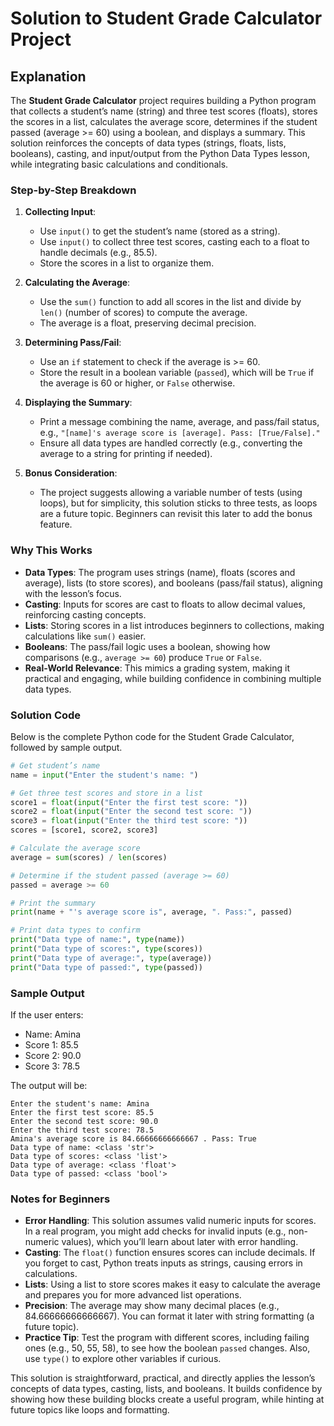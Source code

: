 # Solution to Student Grade Calculator Project

## Explanation

The **Student Grade Calculator** project requires building a Python program that collects a student’s name (string) and three test scores (floats), stores the scores in a list, calculates the average score, determines if the student passed (average >= 60) using a boolean, and displays a summary. This solution reinforces the concepts of data types (strings, floats, lists, booleans), casting, and input/output from the Python Data Types lesson, while integrating basic calculations and conditionals.

### Step-by-Step Breakdown
1. **Collecting Input**:
   - Use `input()` to get the student’s name (stored as a string).
   - Use `input()` to collect three test scores, casting each to a float to handle decimals (e.g., 85.5).
   - Store the scores in a list to organize them.

2. **Calculating the Average**:
   - Use the `sum()` function to add all scores in the list and divide by `len()` (number of scores) to compute the average.
   - The average is a float, preserving decimal precision.

3. **Determining Pass/Fail**:
   - Use an `if` statement to check if the average is >= 60.
   - Store the result in a boolean variable (`passed`), which will be `True` if the average is 60 or higher, or `False` otherwise.

4. **Displaying the Summary**:
   - Print a message combining the name, average, and pass/fail status, e.g., `"[name]'s average score is [average]. Pass: [True/False]."`
   - Ensure all data types are handled correctly (e.g., converting the average to a string for printing if needed).

5. **Bonus Consideration**:
   - The project suggests allowing a variable number of tests (using loops), but for simplicity, this solution sticks to three tests, as loops are a future topic. Beginners can revisit this later to add the bonus feature.

### Why This Works
- **Data Types**: The program uses strings (name), floats (scores and average), lists (to store scores), and booleans (pass/fail status), aligning with the lesson’s focus.
- **Casting**: Inputs for scores are cast to floats to allow decimal values, reinforcing casting concepts.
- **Lists**: Storing scores in a list introduces beginners to collections, making calculations like `sum()` easier.
- **Booleans**: The pass/fail logic uses a boolean, showing how comparisons (e.g., `average >= 60`) produce `True` or `False`.
- **Real-World Relevance**: This mimics a grading system, making it practical and engaging, while building confidence in combining multiple data types.

### Solution Code
Below is the complete Python code for the Student Grade Calculator, followed by sample output.

```python
# Get student’s name
name = input("Enter the student's name: ")

# Get three test scores and store in a list
score1 = float(input("Enter the first test score: "))
score2 = float(input("Enter the second test score: "))
score3 = float(input("Enter the third test score: "))
scores = [score1, score2, score3]

# Calculate the average score
average = sum(scores) / len(scores)

# Determine if the student passed (average >= 60)
passed = average >= 60

# Print the summary
print(name + "'s average score is", average, ". Pass:", passed)

# Print data types to confirm
print("Data type of name:", type(name))
print("Data type of scores:", type(scores))
print("Data type of average:", type(average))
print("Data type of passed:", type(passed))
```

### Sample Output
If the user enters:
- Name: Amina
- Score 1: 85.5
- Score 2: 90.0
- Score 3: 78.5

The output will be:
```
Enter the student's name: Amina
Enter the first test score: 85.5
Enter the second test score: 90.0
Enter the third test score: 78.5
Amina's average score is 84.66666666666667 . Pass: True
Data type of name: <class 'str'>
Data type of scores: <class 'list'>
Data type of average: <class 'float'>
Data type of passed: <class 'bool'>
```

### Notes for Beginners
- **Error Handling**: This solution assumes valid numeric inputs for scores. In a real program, you might add checks for invalid inputs (e.g., non-numeric values), which you’ll learn about later with error handling.
- **Casting**: The `float()` function ensures scores can include decimals. If you forget to cast, Python treats inputs as strings, causing errors in calculations.
- **Lists**: Using a list to store scores makes it easy to calculate the average and prepares you for more advanced list operations.
- **Precision**: The average may show many decimal places (e.g., 84.66666666666667). You can format it later with string formatting (a future topic).
- **Practice Tip**: Test the program with different scores, including failing ones (e.g., 50, 55, 58), to see how the boolean `passed` changes. Also, use `type()` to explore other variables if curious.

This solution is straightforward, practical, and directly applies the lesson’s concepts of data types, casting, lists, and booleans. It builds confidence by showing how these building blocks create a useful program, while hinting at future topics like loops and formatting.